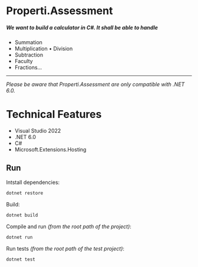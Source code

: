 # Properti.Assessment
##### We want to build a calculator in C#. It shall be able to handle
- Summation
- Multiplication • Division
- Subtraction
- Faculty
- Fractions...

---


*Please be aware that Properti.Assessment are only compatible with .NET 6.0.* 

# Technical Features
- Visual Studio 2022
- .NET 6.0
- C#
- Microsoft.Extensions.Hosting

## Run

Intstall dependencies:
```bash
dotnet restore
```
Build:
```bash
dotnet build
```

Compile and run _(from the root path of the project)_:
```bash
dotnet run
```
Run tests _(from the root path of the test project)_:
```bash
dotnet test
```
